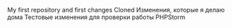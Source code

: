 My first repository and first changes
Cloned
Изменения, которые я делаю дома
Тестовые изменения для проверки работы PHPStorm